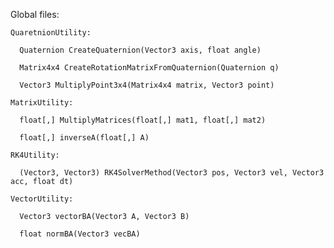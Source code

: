 Global files:

    QuaretnionUtility: 
      
      Quaternion CreateQuaternion(Vector3 axis, float angle)
      
      Matrix4x4 CreateRotationMatrixFromQuaternion(Quaternion q)
      
      Vector3 MultiplyPoint3x4(Matrix4x4 matrix, Vector3 point)
    
    MatrixUtility:
      
      float[,] MultiplyMatrices(float[,] mat1, float[,] mat2)
      
      float[,] inverseA(float[,] A)
    
    RK4Utility:
      
      (Vector3, Vector3) RK4SolverMethod(Vector3 pos, Vector3 vel, Vector3 acc, float dt)
    
    VectorUtility:
      
      Vector3 vectorBA(Vector3 A, Vector3 B)
      
      float normBA(Vector3 vecBA)
